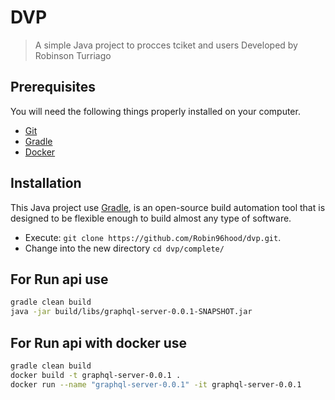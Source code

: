 # DVP

> A simple Java project to procces tciket and users 
> Developed by Robinson Turriago

## Prerequisites

You will need the following things properly installed on your computer.

* [Git](http://git-scm.com/)
* [Gradle](https://gradle.org//)
* [Docker](https://docs.docker.com/)

## Installation

This Java project use [Gradle](https://gradle.org//), 
is an open-source build automation tool that is designed to be flexible enough to build almost any type of software.

* Execute: `git clone https://github.com/Robin96hood/dvp.git`.
* Change into the new directory `cd dvp/complete/`

## For Run api use
```bash
gradle clean build
java -jar build/libs/graphql-server-0.0.1-SNAPSHOT.jar
```

## For Run api with docker use
```bash
gradle clean build
docker build -t graphql-server-0.0.1 .
docker run --name "graphql-server-0.0.1" -it graphql-server-0.0.1
```
